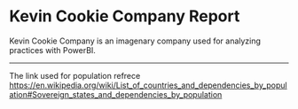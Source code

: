 # Kevin Cookie Company Report
Kevin Cookie Company is an imagenary company used for analyzing practices with PowerBI.
_____________________
The link used for population refrece
https://en.wikipedia.org/wiki/List_of_countries_and_dependencies_by_population#Sovereign_states_and_dependencies_by_population
